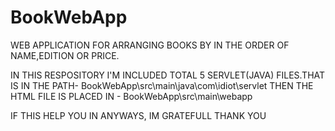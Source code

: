 # BookWebApp
WEB APPLICATION FOR ARRANGING BOOKS BY IN THE ORDER OF NAME,EDITION OR PRICE.

 IN THIS RESPOSITORY  I'M INCLUDED TOTAL 5 SERVLET(JAVA) FILES.THAT IS IN THE PATH-    BookWebApp\src\main\java\com\idiot\servlet 
 THEN THE HTML FILE IS PLACED IN -  BookWebApp\src\main\webapp


 IF THIS HELP YOU IN ANYWAYS, IM GRATEFULL
 THANK YOU
